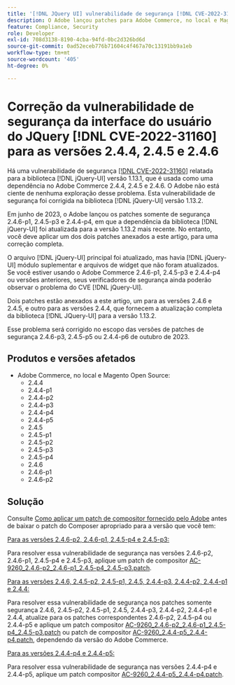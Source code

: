 ```yaml
---
title: '[!DNL JQuery UI] vulnerabilidade de segurança [!DNL CVE-2022-31160] correção para versões 2.4.4, 2.4.5 e 2.4.6'
description: O Adobe lançou patches para Adobe Commerce, no local e Magento Open Source. Esses patches resolvem a vulnerabilidade de segurança [!DNL CVE-2022-31160] relatada para [!DNL jQuery-UI] biblioteca versão 1.13.1, que é usada como uma dependência no Adobe Commerce 2.4.4, 2.4.5 e 2.4.6.
feature: Compliance, Security
role: Developer
exl-id: 708d3138-8190-4cba-94fd-0bc2d326bd6d
source-git-commit: 0ad52eceb776b71604c4f467a70c13191bb9a1eb
workflow-type: tm+mt
source-wordcount: '405'
ht-degree: 0%

---
```


# Correção da vulnerabilidade de segurança da interface do usuário do JQuery [!DNL CVE-2022-31160] para as versões 2.4.4, 2.4.5 e 2.4.6

Há uma vulnerabilidade de segurança [[!DNL CVE-2022-31160]](https://nvd.nist.gov/vuln/detail/CVE-2022-31160) relatada para a biblioteca [!DNL jQuery-UI] versão 1.13.1, que é usada como uma dependência no Adobe Commerce 2.4.4, 2.4.5 e 2.4.6. O Adobe não está ciente de nenhuma exploração desse problema. Esta vulnerabilidade de segurança foi corrigida na biblioteca [!DNL jQuery-UI] versão 1.13.2.

Em junho de 2023, o Adobe lançou os patches somente de segurança 2.4.6-p1, 2.4.5-p3 e 2.4.4-p4, em que a dependência da biblioteca [!DNL jQuery-UI] foi atualizada para a versão 1.13.2 mais recente. No entanto, você deve aplicar um dos dois patches anexados a este artigo, para uma correção completa.

O arquivo [!DNL jQuery-UI] principal foi atualizado, mas havia [!DNL jQuery-UI] módulo suplementar e arquivos de widget que não foram atualizados. Se você estiver usando o Adobe Commerce 2.4.6-p1, 2.4.5-p3 e 2.4.4-p4 ou versões anteriores, seus verificadores de segurança ainda poderão observar o problema do CVE [!DNL jQuery-UI].

Dois patches estão anexados a este artigo, um para as versões 2.4.6 e 2.4.5, e outro para as versões 2.4.4, que fornecem a atualização completa da biblioteca [!DNL JQuery-UI] para a versão 1.13.2.

Esse problema será corrigido no escopo das versões de patches de segurança 2.4.6-p3, 2.4.5-p5 ou 2.4.4-p6 de outubro de 2023.

## Produtos e versões afetados

* Adobe Commerce, no local e Magento Open Source:
   * 2.4.4
   * 2.4.4-p1
   * 2.4.4-p2
   * 2.4.4-p3
   * 2.4.4-p4
   * 2.4.4-p5
   * 2.4.5
   * 2.4.5-p1
   * 2.4.5-p2
   * 2.4.5-p3
   * 2.4.5-p4
   * 2.4.6
   * 2.4.6-p1
   * 2.4.6-p2

## Solução

Consulte [Como aplicar um patch de compositor fornecido pelo Adobe](/docs/commerce-knowledge-base/kb/how-to/how-to-apply-a-composer-patch-provided-by-magento.html) antes de baixar o patch do Composer apropriado para a versão que você tem:

<u>Para as versões 2.4.6-p2, 2.4.6-p1, 2.4.5-p4 e 2.4.5-p3:</u>

Para resolver essa vulnerabilidade de segurança nas versões 2.4.6-p2, 2.4.6-p1, 2.4.5-p4 e 2.4.5-p3, aplique um patch de compositor [AC-9260_2.4.6-p2_2.4.6-p1_2.4.5-p4_2.4.5-p3.patch](assets/AC-9260_2.4.6-p2_2.4.6-p1_2.4.5-p4_2.4.5-p3_patch.zip).

<u>Para as versões 2.4.6, 2.4.5-p2, 2.4.5-p1, 2.4.5, 2.4.4-p3, 2.4.4-p2, 2.4.4-p1 e 2.4.4:</u>

Para resolver essa vulnerabilidade de segurança nos patches somente segurança 2.4.6, 2.4.5-p2, 2.4.5-p1, 2.4.5, 2.4.4-p3, 2.4.4-p2, 2.4.4-p1 e 2.4.4, atualize para os patches correspondentes 2.4.6-p2, 2.4.5-p4 ou 2.4.4-p5 e aplique um patch compositor [AC-9260_2.4.6-p2_2.4.6-p1_2.4.5-p4_2.4.5-p3.patch](assets/AC-9260_2.4.6-p2_2.4.6-p1_2.4.5-p4_2.4.5-p3_patch.zip) ou patch de compositor [AC-9260_2.4.4-p5_2.4.4-p4.patch](assets/AC-9260_2.4.4-p5_2.4.4-p4_patch.zip), dependendo da versão do Adobe Commerce.

<u>Para as versões 2.4.4-p4 e 2.4.4-p5:</u>

Para resolver essa vulnerabilidade de segurança nas versões 2.4.4-p4 e 2.4.4-p5, aplique um patch compositor [AC-9260_2.4.4-p5_2.4.4-p4.patch](assets/AC-9260_2.4.4-p5_2.4.4-p4_patch.zip).
